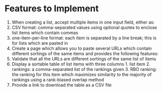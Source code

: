 # Features to Implement

1. When creating a list, accept multiple items in one input field, either as:
  1. CSV format: comma-separated values using optional quotes to enclose list items which contain commas
  2. one-item-per-line format: each item is separated by a line break; this is for lists which are pasted in
2. Create a page which allows you to paste several URLs which contain different sortings of the same items and provides the following features:
  1. Validate that all the URLs are different sortings of the same list of items
  2. Display a sortable table of list items with three columns
    1. list item
    2. rankings: a comma-separated list of the rankings given
    3. RBO ranking: the ranking for this item which maximizes similarity to the majority of rankings using a rank-biased overlap method
  3. Provide a link to download the table as a CSV file
